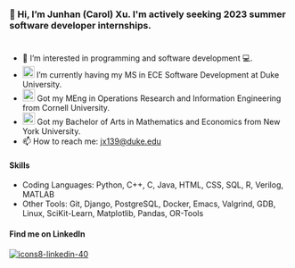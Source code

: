 ### 👋 Hi, I’m Junhan (Carol) Xu. I'm actively seeking 2023 summer software developer internships.
#
- 🌱 I’m interested in programming and software development 💻.
- <img width="21" alt="Screen Shot 2022-12-28 at 14 46 17" src="https://user-images.githubusercontent.com/67770063/209864603-2102b40d-ca02-4c61-ba74-6566046641e8.png"> I’m currently having my MS in ECE Software Development at Duke University.
- <img width="22" alt="Screen Shot 2022-12-28 at 14 50 29" src="https://user-images.githubusercontent.com/67770063/209865023-a49a6233-4f46-477c-81f4-1f2eef756269.png"> Got my MEng in Operations Research and Information Engineering from Cornell University.
- <img width="22" alt="Screen Shot 2022-12-28 at 15 07 22" src="https://user-images.githubusercontent.com/67770063/209866595-b7a61ad0-9292-48b8-aa5d-f7b26ed408f8.png"> Got my Bachelor of Arts in Mathematics and Economics from New York University.
- 📫 How to reach me: jx139@duke.edu

#### Skills
- Coding Languages: Python, C++, C, Java, HTML, CSS, SQL, R, Verilog, MATLAB             
- Other Tools: Git, Django, PostgreSQL, Docker, Emacs, Valgrind, GDB, Linux, SciKit-Learn, Matplotlib, Pandas, OR-Tools

#### Find me on LinkedIn
[![icons8-linkedin-40](https://user-images.githubusercontent.com/67770063/209868323-f857fd1f-faad-401d-b9b9-9b8d743b8665.png)](https://www.linkedin.com/in/junhan-carol-xu/)

<!---
carolxu369/carolxu369 is a ✨ special ✨ repository because its `README.md` (this file) appears on your GitHub profile.
You can click the Preview link to take a look at your changes.
--->
